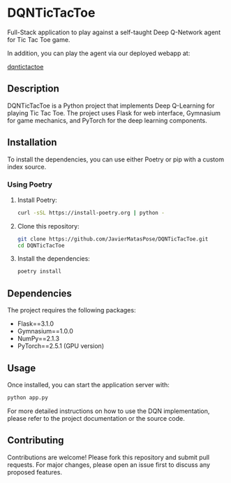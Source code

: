 # DQNTicTacToe

Full-Stack application to play against a self-taught Deep Q-Network agent for Tic Tac Toe game.

In addition, you can play the agent via our deployed webapp at:

[dqntictactoe](https://dqntictactoe.onrender.com/)

## Description

DQNTicTacToe is a Python project that implements Deep Q-Learning for playing Tic Tac Toe. The project uses Flask for web interface, Gymnasium for game mechanics, and PyTorch for the deep learning components.

## Installation

To install the dependencies, you can use either Poetry or pip with a custom index source.

### Using Poetry

1. Install Poetry:
   ```bash
   curl -sSL https://install-poetry.org | python -
   ```
2. Clone this repository:
   ```bash
   git clone https://github.com/JavierMatasPose/DQNTicTacToe.git
   cd DQNTicTacToe
   ```
3. Install the dependencies:
   ```bash
   poetry install
   ```

## Dependencies

The project requires the following packages:

- Flask==3.1.0
- Gymnasium==1.0.0
- NumPy==2.1.3
- PyTorch==2.5.1 (GPU version)


## Usage

Once installed, you can start the application server with:

```bash
python app.py
```

For more detailed instructions on how to use the DQN implementation, please refer to the project documentation or the source code.

## Contributing

Contributions are welcome! Please fork this repository and submit pull requests. For major changes, please open an issue first to discuss any proposed features.

